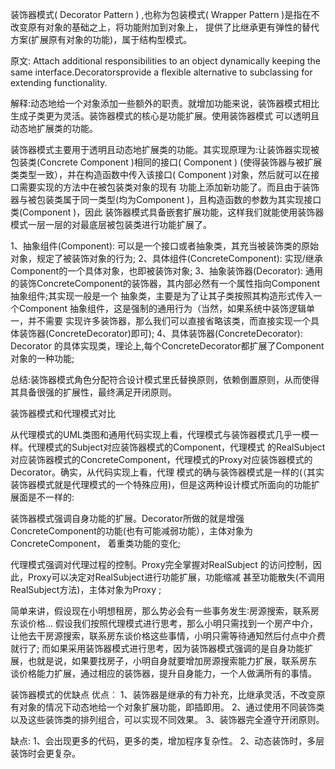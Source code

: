装饰器模式( Decorator Pattern ) ,也称为包装模式( Wrapper Pattern )是指在不改变原有对象的基础之上，将功能附加到对象上，
提供了比继承更有弹性的替代方案(扩展原有对象的功能)，属于结构型模式。

原文: Attach additional responsibilities to an object dynamically keeping the same interface.Decoratorsprovide 
a flexible alternative to subclassing for extending functionality.

解释:动态地给一个对象添加一些额外的职责。就增加功能来说，装饰器模式相比生成子类更为灵活。装饰器模式的核心是功能扩展。使用装饰器模式
可以透明且动态地扩展类的功能。

装饰器模式主要用于透明且动态地扩展类的功能。其实现原理为:让装饰器实现被包装类(Concrete Component )相同的接口( Component )
(使得装饰器与被扩展类类型一致），并在构造函数中传入该接口( Component )对象，然后就可以在接口需要实现的方法中在被包装类对象的现有
功能上添加新功能了。而且由于装饰器与被包装类属于同一类型(均为Component )，且构造函数的参数为其实现接口类(Component )，因此
装饰器模式具备嵌套扩展功能，这样我们就能使用装饰器模式一层一层的对最底层被包装类进行功能扩展了。


1、抽象组件(Component): 可以是一个接口或者抽象类，其充当被装饰类的原始对象，规定了被装饰对象的行为;
2、具体组件(ConcreteComponent): 实现/继承Component的一个具体对象，也即被装饰对象;
3、抽象装饰器(Decorator): 通用的装饰ConcreteComponent的装饰器，其内部必然有一个属性指向Component 抽象组件;其实现一般是一个
抽象类，主要是为了让其子类按照其构造形式传入一个Component 抽象组件，这是强制的通用行为（当然，如果系统中装饰逻辑单一，并不需要
实现许多装饰器，那么我们可以直接省略该类，而直接实现一个具体装饰器(ConcreteDecorator)即可);
4、具体装饰器(ConcreteDecorator): Decorator 的具体实现类，理论上,每个ConcreteDecorator都扩展了Component对象的一种功能;

总结:装饰器模式角色分配符合设计模式里氏替换原则，依赖倒置原则，从而使得其具备很强的扩展性，最终满足开闭原则。


装饰器模式和代理模式对比

从代理模式的UML类图和通用代码实现上看，代理模式与装饰器模式几乎一模一样。代理模式的Subject对应装饰器模式的Component，代理模式
的RealSubject对应装饰器模式的ConcreteComponent，代理模式的Proxy对应装饰器模式的 Decorator。确实，从代码实现上看，代理
模式的确与装饰器模式是一样的(（其实装饰器模式就是代理模式的一个特殊应用)，但是这两种设计模式所面向的功能扩展面是不一样的:

装饰器模式强调自身功能的扩展。Decorator所做的就是增强ConcreteComponent的功能(也有可能减弱功能），主体对象为 ConcreteComponent，
着重类功能的变化;

代理模式强调对代理过程的控制。Proxy完全掌握对RealSubject 的访问控制，因此，Proxy可以决定对RealSubject进行功能扩展，功能缩减
甚至功能散失(不调用RealSubject方法)，主体对象为Proxy ;


简单来讲，假设现在小明想租房，那么势必会有一些事务发生∶房源搜索，联系房东谈价格…
假设我们按照代理模式进行思考，那么小明只需找到一个房产中介，让他去干房源搜索，联系房东谈价格这些事情，小明只需等待通知然后付点中介费
就行了;
而如果采用装饰器模式进行思考，因为装饰器模式强调的是自身功能扩展，也就是说，如果要找房子，小明自身就要增加房源搜索能力扩展，联系房东
谈价格能力扩展，通过相应的装饰器，提升自身能力，一个人做满所有的事情。


装饰器模式的优缺点
优点︰
1、装饰器是继承的有力补充，比继承灵活，不改变原有对象的情况下动态地给一个对象扩展功能，即插即用。
2、通过使用不同装饰类以及这些装饰类的排列组合，可以实现不同效果。
3、装饰器完全遵守开闭原则。

缺点:
1、会出现更多的代码，更多的类，增加程序复杂性。
2、动态装饰时，多层装饰时会更复杂。


